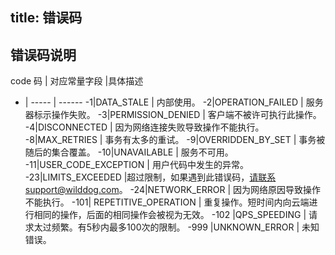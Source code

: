 title:  错误码
---


## 错误码说明


code 码	| 对应常量字段 |具体描述  
- | ----- | ------
-1|DATA_STALE | 内部使用。
-2|OPERATION_FAILED | 服务器标示操作失败。
-3|PERMISSION_DENIED | 客户端不被许可执行此操作。
-4|DISCONNECTED | 因为网络连接失败导致操作不能执行。
-8|MAX_RETRIES | 事务有太多的重试。
-9|OVERRIDDEN_BY_SET | 事务被随后的集合覆盖。
-10|UNAVAILABLE | 服务不可用。
-11|USER_CODE_EXCEPTION	 | 用户代码中发生的异常。
-23|LIMITS_EXCEEDED |超过限制，如果遇到此错误码，请联系support@wilddog.com。
-24|NETWORK_ERROR	| 因为网络原因导致操作不能执行。
-101|	REPETITIVE_OPERATION	| 重复操作。短时间内向云端进行相同的操作，后面的相同操作会被视为无效。
-102 |QPS_SPEEDING	 | 请求太过频繁。有5秒内最多100次的限制。
-999 |UNKNOWN_ERROR | 未知错误。


	


